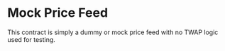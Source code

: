 # Mock Price Feed

This contract is simply a dummy or mock price feed with no TWAP logic used for testing.
